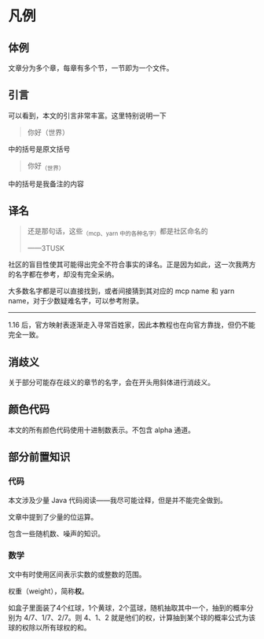 # 凡例

## 体例

文章分为多个章，每章有多个节，一节即为一个文件。

## 引言

可以看到，本文的引言非常丰富。这里特别说明一下

> 你好（世界）

中的括号是原文括号

> 你好<sub>（世界）</sub>

中的括号是我备注的内容

## 译名

> 还是那句话，这些<sub>（mcp、yarn 中的各种名字）</sub>都是社区命名的
>
> ——3TUSK

社区的盲目性使其可能得出完全不符合事实的译名。正是因为如此，这一次我两方的名字都在参考，却没有完全采纳。

大多数名字都是可以直接找到，或者间接猜到其对应的 mcp name 和 yarn name，对于少数疑难名字，可以参考附录。

---

1.16 后，官方映射表逐渐走入寻常百姓家，因此本教程也在向官方靠拢，但仍不能完全一致。

## 消歧义

关于部分可能存在歧义的章节的名字，会在开头用斜体进行消歧义。

## 颜色代码

本文的所有颜色代码使用十进制数表示。不包含 alpha 通道。

## 部分前置知识

### 代码

本文涉及少量 Java 代码阅读——我尽可能诠释，但是并不能完全做到。

文章中提到了少量的位运算。

包含一些随机数、噪声的知识。

### 数学

文中有时使用区间表示实数的或整数的范围。

权重（weight），简称**权**。

如盒子里面装了4个红球，1个黄球，2个蓝球，随机抽取其中一个，抽到的概率分别为 4/7、1/7、2/7。则 4、1、2 就是他们的权，计算抽到某个球的概率公式为该球的权除以所有球权的和。